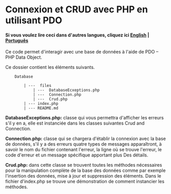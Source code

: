 # Connexion et CRUD avec PHP en utilisant PDO

#### Si vous voulez lire ceci dans d'autres langues, cliquez ici [English](https://github.com/DiegoFirmiano/database/blob/master/README.md) | [Português](https://github.com/DiegoFirmiano/database/blob/master/README.pt.md) 

Ce code permet d'interagir avec une base de données à l'aide de PDO – PHP Data Object.

Ce dossier contient les éléments suivants.

        Database

            | ---  files
                | ---  DatabaseEcxeptions.php
                | ---  Connection.php
                | ---  Crud.php
            | --- index.php
            | --- README.md

**DatabaseExceptions.php:** classe qui vous permettra d'afficher les erreurs s'il y en a, elle est instanciée dans les classes suivantes Crud and Connection.

**Connection.php:** classe qui se chargera d'établir la connexion avec la base de données, s'il y a des erreurs quatre types de messages apparaîtront, à savoir le nom du fichier contenant l'erreur, la ligne où se trouve l'erreur, le code d'erreur et un message spécifique apportant plus Des détails.


**Crud.php:** dans cette classe se trouvent toutes les méthodes nécessaires pour la manipulation complète de la base des données comme par exemple l'insertion des données, mise à jour et suppression des éléments. Dans le fichier d'index.php se trouve une démonstration de comment instancier les méthodes.
